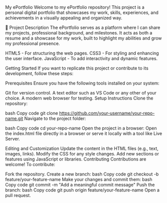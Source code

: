 My ePortfolio
Welcome to my ePortfolio repository! This project is a personal digital portfolio that showcases my work, skills, experiences, and achievements in a visually appealing and organized way.

📄 Project Description
The ePortfolio serves as a platform where I can share my projects, professional background, and milestones. It acts as both a resume and a showcase for my work, built to highlight my abilities and grow my professional presence.

HTML5 - For structuring the web pages.
CSS3 - For styling and enhancing the user interface.
JavaScript - To add interactivity and dynamic features.

Getting Started
If you want to replicate this project or contribute to its development, follow these steps:

Prerequisites
Ensure you have the following tools installed on your system:

Git for version control.
A text editor such as VS Code or any other of your choice.
A modern web browser for testing.
Setup Instructions
Clone the repository:

bash
Copy code
git clone https://github.com/your-username/your-repo-name.git
Navigate to the project folder:

bash
Copy code
cd your-repo-name
Open the project in a browser: Open the index.html file directly in a browser or serve it locally with a tool like Live Server.

Editing and Customization
Update the content in the HTML files (e.g., text, images, links).
Modify the CSS for any style changes.
Add new sections or features using JavaScript or libraries.
Contributing
Contributions are welcome! To contribute:

Fork the repository.
Create a new branch:
bash
Copy code
git checkout -b feature/your-feature-name
Make your changes and commit them:
bash
Copy code
git commit -m "Add a meaningful commit message"
Push the branch:
bash
Copy code
git push origin feature/your-feature-name
Open a pull request.
